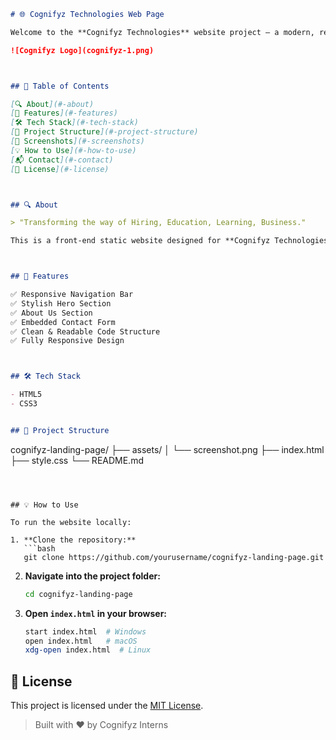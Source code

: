 ```markdown
# 🌐 Cognifyz Technologies Web Page

Welcome to the **Cognifyz Technologies** website project — a modern, responsive landing page built using **HTML** and **CSS**. This project presents the brand's vision, services, and a contact form in a sleek and user-friendly layout.

![Cognifyz Logo](cognifyz-1.png)



## 📌 Table of Contents

[🔍 About](#-about)
[🚀 Features](#-features)
[🛠️ Tech Stack](#️-tech-stack)
[📁 Project Structure](#-project-structure)
[📸 Screenshots](#-screenshots)
[💡 How to Use](#-how-to-use)
[📬 Contact](#-contact)
[📄 License](#-license)



## 🔍 About

> "Transforming the way of Hiring, Education, Learning, Business."

This is a front-end static website designed for **Cognifyz Technologies**, a company leading in the AI, ML, and Data Analytics space. It showcases the company's mission, offerings, and a form to connect with potential users or clients.



## 🚀 Features

✅ Responsive Navigation Bar
✅ Stylish Hero Section
✅ About Us Section
✅ Embedded Contact Form
✅ Clean & Readable Code Structure
✅ Fully Responsive Design



## 🛠️ Tech Stack

- HTML5
- CSS3


## 📁 Project Structure

```

cognifyz-landing-page/
├── assets/
│   └── screenshot.png
├── index.html
├── style.css
└── README.md


````



## 💡 How to Use

To run the website locally:

1. **Clone the repository:**
   ```bash
   git clone https://github.com/yourusername/cognifyz-landing-page.git
````

2. **Navigate into the project folder:**

   ```bash
   cd cognifyz-landing-page
   ```

3. **Open `index.html` in your browser:**

   ```bash
   start index.html  # Windows
   open index.html   # macOS
   xdg-open index.html  # Linux
   ```


## 📄 License

This project is licensed under the [MIT License](LICENSE).


> Built with ❤️ by Cognifyz Interns




